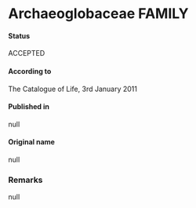 Archaeoglobaceae FAMILY
=======

#### Status
ACCEPTED

#### According to
The Catalogue of Life, 3rd January 2011

#### Published in
null

#### Original name
null

### Remarks
null